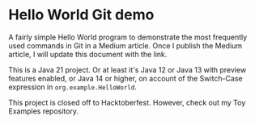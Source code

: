 # Hello World Git demo

A fairly simple Hello World program to demonstrate the most frequently used 
commands in Git in a Medium article. Once I publish the Medium article, I will 
update this document with the link.

This is a Java 21 project. Or at least it's Java 12 or Java 13 with preview 
features enabled, or Java 14 or higher, on account of the Switch-Case expression 
in `org.example.HelloWorld`.

This project is closed off to Hacktoberfest. However, check out my Toy Examples 
repository.
